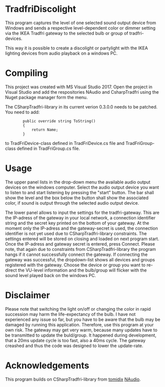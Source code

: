 # TradfriDiscolight
This program captures the level of one selected sound output device from Windows and sends a respective level-dependent color or dimmer setting via the IKEA Tradfri gateway to the selected bulb or group of tradfri-devices.

This way it is possible to create a discolight or partylight with the IKEA lighting devices from audio playback on a windows PC.

# Compiling

This project was created with MS Visual Studio 2017. Open the project in Visual Studio and add the respositories NAudio and CsharpTradfri using the Nuget package manager form the menu.

The CSharpTradfri-library in its current verion 0.3.0.0 needs to be patched. You need to add:
```
        public override string ToString()
        {
            return Name;
        }
```
to TradFriDevice-class defined in TradFriDevice.cs file and TradFriGroup-class defined in TradFriGroup.cs file.

# Usage

The upper panel lists in the drop-down menu the available audio output devices on the windows computer. Select the audio output device you want to listen to and start listening by pressing the "start" button. The bar shall show the level and the box below the button shall show the associated color, if sound is output through the selected audio output device.

The lower panel allows to input the settings for the tradfri-gateway. This are the IP-adress of the gateway in your local network, a connection identifier string and the secret key printed on the bottom of your gateway. At the moment only the IP-adress and the gateway-secret is used, the connection identifier is not yet used due to CSharpTradfri-library constraints. The settings entered will be stored on closing and loaded on next program start.
Once the IP-adress and gateway secret is entered, press Connect. Please note, that again due to constraints from CSharpTradfri-library the program hangs if it cannot successfully connect the gateway. If connecting the gateway was successful, the dropdown-list shows all devices and groups registered with the gateway. Choose the device or group you want to re-direct the VU-level information and the bulb/group will flicker with the sound level played back on the windows PC.


# Disclaimer

Please note that switching the light on/off or changing the color in rapid succession may harm the life-expectancy of the bulb. I have not experienced any issue so far, but you have to be aware that the bulb may be damaged by running this application. Therefore, use this program at your own risk.
The gateway may get very warm, because many updates have to be transmitted to update the buld/group. It happened during development, that a 20ms update cycle is too fast, also a 40ms cycle. The gateway creashed and thus the code was designed to lower the update-rate.

# Acknowledgements

This program builds on CSharpTradfri-library from [tomidix](https://github.com/tomidix/CSharpTradFriLibrary) [NAudio](https://github.com/naudio/NAudio").

